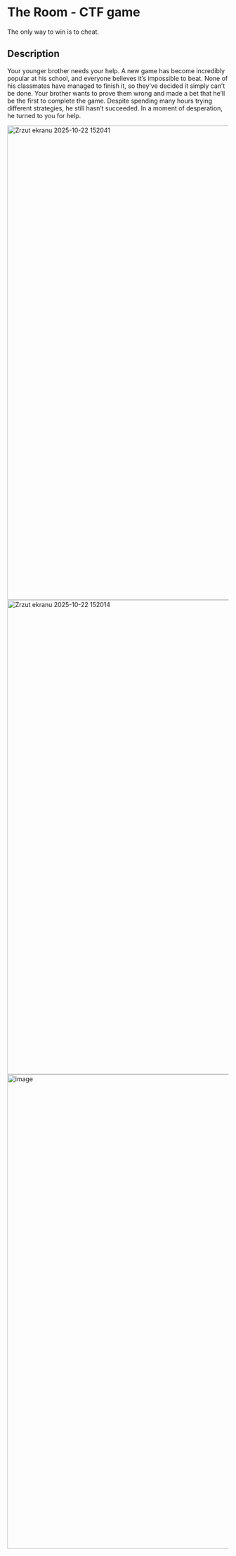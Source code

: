 # The Room - CTF game
The only way to win is to cheat.

## Description
Your younger brother needs your help. A new game has become incredibly popular at his school, and everyone believes it’s impossible to beat. None of his classmates have managed to finish it, so they’ve decided it simply can’t be done. Your brother wants to prove them wrong and made a bet that he’ll be the first to complete the game. Despite spending many hours trying different strategies, he still hasn’t succeeded. In a moment of desperation, he turned to you for help.

<img width="1919" height="1079" alt="Zrzut ekranu 2025-10-22 152041" src="https://github.com/user-attachments/assets/6031a9ca-0184-4f6c-9552-c42537183040" />

<img width="1919" height="1079" alt="Zrzut ekranu 2025-10-22 152014" src="https://github.com/user-attachments/assets/234154d6-212e-4cb9-acc1-9d020780429a" />

<img width="1906" height="1079" alt="image" src="https://github.com/user-attachments/assets/dfb1890b-14a9-46c8-bde4-1e928cf7473f" />
